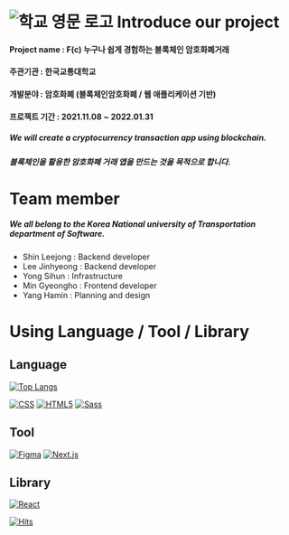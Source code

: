![학교 영문 로고](https://user-images.githubusercontent.com/76045212/149624074-d2b9ff60-0e6b-4e17-8b05-6257fc69a242.png)
Introduce our project
====
#### Project name : F(c) 누구나 쉽게 경험하는 블록체인 암호화폐거래 
#### 주관기관 : 한국교통대학교 
#### 개발분야 : 암호화폐 (블록체인암호화폐 / 웹 애플리케이션 기반)
#### 프로젝트 기간 : 2021.11.08 ~ 2022.01.31
##### We will create a cryptocurrency transaction app using blockchain.
##### 블록체인을 활용한 암호화폐 거래 앱을 만드는 것을 목적으로 합니다.  

Team member 
====
##### We all belong to the Korea National university of Transportation department of Software.
- Shin Leejong : Backend developer
- Lee Jinhyeong : Backend developer
- Yong Sihun : Infrastructure
- Min Gyeongho : Frontend developer
- Yang Hamin : Planning and design

Using Language / Tool / Library
====
## Language 
[![Top Langs](https://github-readme-stats.vercel.app/api/top-langs/?username=anuraghazra&layout=compact)](https://github.com/anuraghazra/github-readme-stats)

[![CSS](https://img.shields.io/badge/CSS3-1572B6?style=flat-square&logo=CSS3&logoColor=white)]()
[![HTML5](https://img.shields.io/badge/HTML5-E34F26?style=flat-square&logo=HTML5&logoColor=white)]()
[![Sass](https://img.shields.io/badge/Sass-CC6699?style=flat-square&logo=Sass&logoColor=white)]()

## Tool
[![Figma](https://img.shields.io/badge/Figma-F24E1E?style=flat-square&logo=Figma&logoColor=white)]()
[![Next.js](https://img.shields.io/badge/Next.js-000000?style=flat-square&logo=Next.js&logoColor=white)]()

## Library
[![React](https://img.shields.io/badge/React-61DAFB?style=flat-square&logo=React&logoColor=white)]()

[![Hits](https://hits.seeyoufarm.com/api/count/incr/badge.svg?url=https%3A%2F%2Fgithub.com%2FFX-KNUT%2Ffc-&count_bg=%2379C83D&title_bg=%23555555&icon=&icon_color=%23E7E7E7&title=hits&edge_flat=false)](https://hits.seeyoufarm.com)



